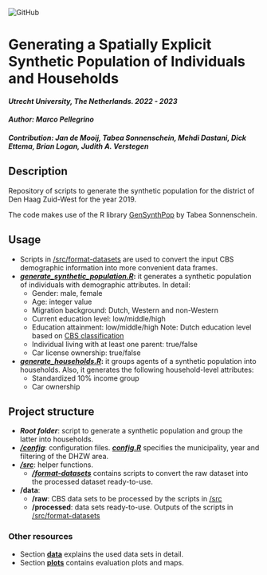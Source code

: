 ![GitHub](https://img.shields.io/badge/license-GPL--3.0-blue)

# Generating a Spatially Explicit Synthetic Population of Individuals and Households

#### *Utrecht University, The Netherlands. 2022 - 2023*

#### *Author: Marco Pellegrino*

#### *Contribution: Jan de Mooij, Tabea Sonnenschein, Mehdi Dastani, Dick Ettema, Brian Logan, Judith A. Verstegen*

## Description

Repository of scripts to generate the synthetic population for the district of Den Haag Zuid-West for the year 2019.

The code makes use of the R library [GenSynthPop](https://github.com/TabeaSonnenschein/Spatial-Agent-based-Modeling-of-Urban-Health-Interventions/tree/main/GenSynthPop) by Tabea Sonnenschein.

## Usage

-   Scripts in [/src/format-datasets](/src/format-datasets) are used to convert the input CBS demographic information into more convenient data frames.
-   [***generate_synthetic_population.R***](generate-synthetic-population.R)**:** it generates a synthetic population of individuals with demographic attributes. In detail:
    -   Gender: male, female
    -   Age: integer value
    -   Migration background: Dutch, Western and non-Western
    -   Current education level: low/middle/high
    -   Education attainment: low/middle/high Note: Dutch education level based on [CBS classification](https://www.cbs.nl/nl-nl/nieuws/2019/33/verschil-levensverwachting-hoog-en-laagopgeleid-groeit/opleidingsniveau)
    -   Individual living with at least one parent: true/false
    -   Car license ownership: true/false
-   [***generate_households.R***](generate-households.R)**:** it groups agents of a synthetic population into households. Also, it generates the following household-level attributes:
    -   Standardized 10% income group
    -   Car ownership

## Project structure

-   ***Root folder***: script to generate a synthetic population and group the latter into households.
-   [***/config***](/config): configuration files. [***config.R***](config/config.R) specifies the municipality, year and filtering of the DHZW area.
-   [***/src***](/src): helper functions.
    -   [***/format-datasets***](/src/format-datasets) contains scripts to convert the raw dataset into the processed dataset ready-to-use.
-   **/data**:
    -   **/raw**: CBS data sets to be processed by the scripts in [/src](/src)
    -   **/processed**: data sets ready-to-use. Outputs of the scripts in [/src/format-datasets](/src/format-datasets)

### Other resources

-   Section [**data**](README_data.md) explains the used data sets in detail.
-   Section [**plots**](README_plots.md) contains evaluation plots and maps.
